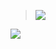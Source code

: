 
><img src="https://github.com/guoxiaoxing/android-framework-source-code-analysis/raw/master/art/emoji/emoji1.gif"/>

<img src="https://github.com/guoxiaoxing/android-framework-source-code-analysis/raw/master/art/emoji/emoji1.gif"/>